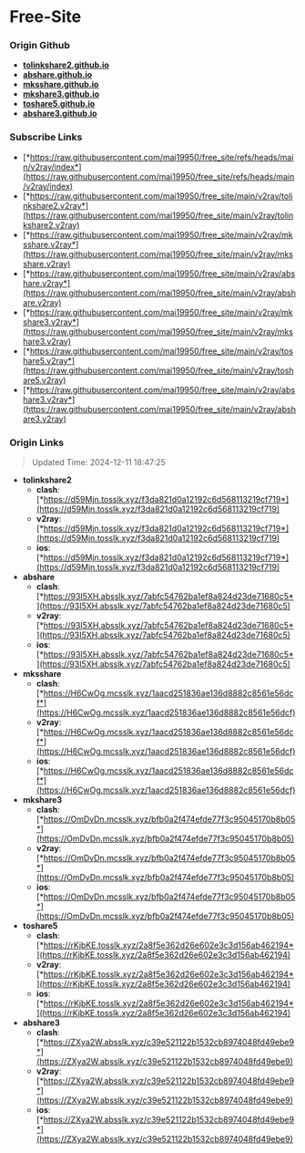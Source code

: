 # Free-Site

### Origin Github

- [**tolinkshare2.github.io**](https://github.com/tolinkshare2/tolinkshare2.github.io)
- [**abshare.github.io**](https://github.com/abshare/abshare.github.io)
- [**mksshare.github.io**](https://github.com/mksshare/mksshare.github.io)
- [**mkshare3.github.io**](https://github.com/mkshare3/mkshare3.github.io)
- [**toshare5.github.io**](https://github.com/toshare5/toshare5.github.io)
- [**abshare3.github.io**](https://github.com/abshare3/abshare3.github.io)

### Subscribe Links

- [*https://raw.githubusercontent.com/mai19950/free_site/refs/heads/main/v2ray/index*](https://raw.githubusercontent.com/mai19950/free_site/refs/heads/main/v2ray/index)
- [*https://raw.githubusercontent.com/mai19950/free_site/main/v2ray/tolinkshare2.v2ray*](https://raw.githubusercontent.com/mai19950/free_site/main/v2ray/tolinkshare2.v2ray)
- [*https://raw.githubusercontent.com/mai19950/free_site/main/v2ray/mksshare.v2ray*](https://raw.githubusercontent.com/mai19950/free_site/main/v2ray/mksshare.v2ray)
- [*https://raw.githubusercontent.com/mai19950/free_site/main/v2ray/abshare.v2ray*](https://raw.githubusercontent.com/mai19950/free_site/main/v2ray/abshare.v2ray)
- [*https://raw.githubusercontent.com/mai19950/free_site/main/v2ray/mkshare3.v2ray*](https://raw.githubusercontent.com/mai19950/free_site/main/v2ray/mkshare3.v2ray)
- [*https://raw.githubusercontent.com/mai19950/free_site/main/v2ray/toshare5.v2ray*](https://raw.githubusercontent.com/mai19950/free_site/main/v2ray/toshare5.v2ray)
- [*https://raw.githubusercontent.com/mai19950/free_site/main/v2ray/abshare3.v2ray*](https://raw.githubusercontent.com/mai19950/free_site/main/v2ray/abshare3.v2ray)

### Origin Links

> Updated Time: 2024-12-11 18:47:25

- **tolinkshare2**
  - **clash**: [*https://d59Mjn.tosslk.xyz/f3da821d0a12192c6d568113219cf719*](https://d59Mjn.tosslk.xyz/f3da821d0a12192c6d568113219cf719)
  - **v2ray**: [*https://d59Mjn.tosslk.xyz/f3da821d0a12192c6d568113219cf719*](https://d59Mjn.tosslk.xyz/f3da821d0a12192c6d568113219cf719)
  - **ios**: [*https://d59Mjn.tosslk.xyz/f3da821d0a12192c6d568113219cf719*](https://d59Mjn.tosslk.xyz/f3da821d0a12192c6d568113219cf719)
- **abshare**
  - **clash**: [*https://93I5XH.absslk.xyz/7abfc54762ba1ef8a824d23de71680c5*](https://93I5XH.absslk.xyz/7abfc54762ba1ef8a824d23de71680c5)
  - **v2ray**: [*https://93I5XH.absslk.xyz/7abfc54762ba1ef8a824d23de71680c5*](https://93I5XH.absslk.xyz/7abfc54762ba1ef8a824d23de71680c5)
  - **ios**: [*https://93I5XH.absslk.xyz/7abfc54762ba1ef8a824d23de71680c5*](https://93I5XH.absslk.xyz/7abfc54762ba1ef8a824d23de71680c5)
- **mksshare**
  - **clash**: [*https://H6CwOg.mcsslk.xyz/1aacd251836ae136d8882c8561e56dcf*](https://H6CwOg.mcsslk.xyz/1aacd251836ae136d8882c8561e56dcf)
  - **v2ray**: [*https://H6CwOg.mcsslk.xyz/1aacd251836ae136d8882c8561e56dcf*](https://H6CwOg.mcsslk.xyz/1aacd251836ae136d8882c8561e56dcf)
  - **ios**: [*https://H6CwOg.mcsslk.xyz/1aacd251836ae136d8882c8561e56dcf*](https://H6CwOg.mcsslk.xyz/1aacd251836ae136d8882c8561e56dcf)
- **mkshare3**
  - **clash**: [*https://OmDvDn.mcsslk.xyz/bfb0a2f474efde77f3c95045170b8b05*](https://OmDvDn.mcsslk.xyz/bfb0a2f474efde77f3c95045170b8b05)
  - **v2ray**: [*https://OmDvDn.mcsslk.xyz/bfb0a2f474efde77f3c95045170b8b05*](https://OmDvDn.mcsslk.xyz/bfb0a2f474efde77f3c95045170b8b05)
  - **ios**: [*https://OmDvDn.mcsslk.xyz/bfb0a2f474efde77f3c95045170b8b05*](https://OmDvDn.mcsslk.xyz/bfb0a2f474efde77f3c95045170b8b05)
- **toshare5**
  - **clash**: [*https://rKjbKE.tosslk.xyz/2a8f5e362d26e602e3c3d156ab462194*](https://rKjbKE.tosslk.xyz/2a8f5e362d26e602e3c3d156ab462194)
  - **v2ray**: [*https://rKjbKE.tosslk.xyz/2a8f5e362d26e602e3c3d156ab462194*](https://rKjbKE.tosslk.xyz/2a8f5e362d26e602e3c3d156ab462194)
  - **ios**: [*https://rKjbKE.tosslk.xyz/2a8f5e362d26e602e3c3d156ab462194*](https://rKjbKE.tosslk.xyz/2a8f5e362d26e602e3c3d156ab462194)
- **abshare3**
  - **clash**: [*https://ZXya2W.absslk.xyz/c39e521122b1532cb8974048fd49ebe9*](https://ZXya2W.absslk.xyz/c39e521122b1532cb8974048fd49ebe9)
  - **v2ray**: [*https://ZXya2W.absslk.xyz/c39e521122b1532cb8974048fd49ebe9*](https://ZXya2W.absslk.xyz/c39e521122b1532cb8974048fd49ebe9)
  - **ios**: [*https://ZXya2W.absslk.xyz/c39e521122b1532cb8974048fd49ebe9*](https://ZXya2W.absslk.xyz/c39e521122b1532cb8974048fd49ebe9)
